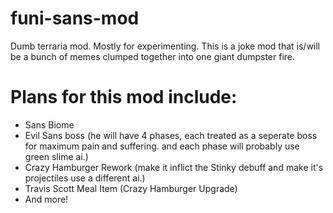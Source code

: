 # funi-sans-mod
Dumb terraria mod. Mostly for experimenting. 
This is a joke mod that is/will be a bunch of memes clumped together into one giant dumpster fire. 

# Plans for this mod include:
- Sans Biome 
- Evil Sans boss (he will have 4 phases, each treated as a seperate boss for maximum pain and suffering. and each phase will probably use green slime ai.)
- Crazy Hamburger Rework (make it inflict the Stinky debuff and make it's projectiles use a different ai.)
- Travis Scott Meal Item (Crazy Hamburger Upgrade)
- And more! 
